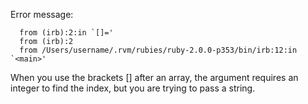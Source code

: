 Error message:
```TypeError: no implicit conversion of String into Integer
  from (irb):2:in `[]='
  from (irb):2
  from /Users/username/.rvm/rubies/ruby-2.0.0-p353/bin/irb:12:in `<main>'
  ```

When you use the brackets [] after an array, the argument requires an integer to find the index, but you are trying to pass a string.
